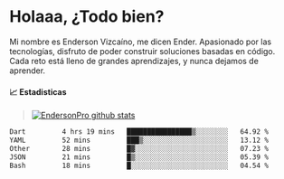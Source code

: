 
# Holaaa, ¿Todo bien?

Mi nombre es Enderson Vizcaíno, me dicen Ender. Apasionado por las tecnologías, disfruto de poder construir soluciones basadas en código. Cada reto está lleno de grandes aprendizajes, y nunca dejamos de aprender. 

#### :chart_with_upwards_trend: Estadisticas
> [![EndersonPro github stats](https://github-readme-stats.vercel.app/api?username=endersonpro&theme=vue-dark&show_icons=true)](https://github.com/anuraghazra/github-readme-stats) 


<!--START_SECTION:waka-->

```txt
Dart         4 hrs 19 mins   ████████████████▒░░░░░░░░   64.92 %
YAML         52 mins         ███▒░░░░░░░░░░░░░░░░░░░░░   13.12 %
Other        28 mins         █▓░░░░░░░░░░░░░░░░░░░░░░░   07.23 %
JSON         21 mins         █▒░░░░░░░░░░░░░░░░░░░░░░░   05.39 %
Bash         18 mins         █░░░░░░░░░░░░░░░░░░░░░░░░   04.54 %
```

<!--END_SECTION:waka-->

[website]: https://endersonpro.github.io/portfolio/
[twitter]: https://twitter.com/endersonj_
[youtube]: https://youtube.com/ByEnderson
[instagram]: https://instagram.com/endersonvizc
[linkedin]: https://www.linkedin.com/in/enderson-vizcaino-2aa927175/
